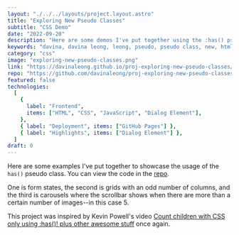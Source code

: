 ```yaml
---
layout: "./../../layouts/project.layout.astro"
title: "Exploring New Pseudo Classes"
subtitle: "CSS Demo"
date: "2022-09-20"
description: "Here are some demos I've put together using the :has() pseudo class."
keywords: "davina, davina leong, leong, pseudo, pseudo class, new, html, html5, css, css3, has, placeholder-shown"
category: "css"
image: "exploring-new-pseudo-classes.png"
link: "https://davinaleong.github.io/proj-exploring-new-pseudo-classes/"
repo: "https://github.com/davinaleong/proj-exploring-new-pseudo-classes"
featured: false
technologies:
  [
    {
      label: "Frontend",
      items: ["HTML", "CSS", "JavaScript", "Dialog Element"],
    },
    { label: "Deployment", items: ["GitHub Pages"] },
    { label: "Highlights", items: ["Dialog Element"] },
  ]
draft: 0
---
```


Here are some examples I've put together to showcase the usage of the `has()` pseudo class. You can view the code in the [repo](https://github.com/davinaleong/proj-exploring-new-pseudo-classes).

One is form states, the second is grids with an odd number of columns, and the third is carousels where the scrollbar shows when there are more than a certain number of images--in this case 5.

This project was inspired by Kevin Powell's video [Count children with CSS only using :has()! plus other awesome stuff](https://www.youtube.com/watch?v=jJcO-IZJalQ) once again.

